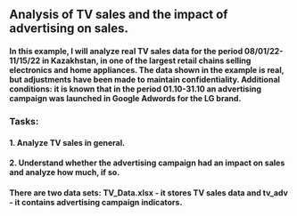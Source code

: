 ## Analysis of TV sales and the impact of advertising on sales.

#### In this example, I will analyze real TV sales data for the period 08/01/22-11/15/22 in Kazakhstan, in one of the largest retail chains selling electronics and home appliances. The data shown in the example is real, but adjustments have been made to maintain confidentiality. Additional conditions: it is known that in the period 01.10-31.10 an advertising campaign was launched in Google Adwords for the LG brand. 
### Tasks:
#### 1. Analyze TV sales in general.
#### 2. Understand whether the advertising campaign had an impact on sales and analyze how much, if so.
#### There are two data sets: TV_Data.xlsx - it stores TV sales data and tv_adv - it contains advertising campaign indicators.
